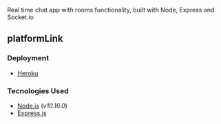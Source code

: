 Real time chat app with rooms functionality, built with Node, Express and Socket.io

## platformLink

### Deployment

* [Heroku](https://platformlink.herokuapp.com/) 

### Tecnologies Used

* [Node.js](https://nodejs.org/en/) (_v10.16.0_) 
* [Express.js](https://expressjs.com/)


